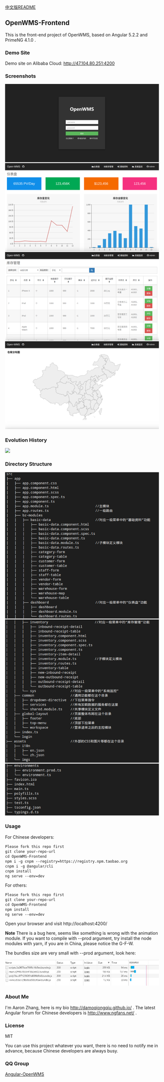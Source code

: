 <a href="./README-cn.md" target="_blank">中文版README</a>

## OpenWMS-Frontend

This is the front-end project of OpenWMS, based on Angular 5.2.2 and PrimeNG 4.1.0 .

### Demo Site

Demo site on Alibaba Cloud: http://47.104.80.251:4200

### Screenshots

<img src="./src/assets/imgs/login.png">

<img src="./src/assets/imgs/dashboard.png">

<img src="./src/assets/imgs/inventory.png">

<img src="./src/assets/imgs/map.png">

### Evolution History

<img src="./src/assets/imgs/OpenWMS.gif">

### Directory Structure

<img src="./src/assets/imgs/dir1.png">

<img src="./src/assets/imgs/dir2.png">

<img src="./src/assets/imgs/dir3.png">

### Usage

For Chinese developers:

    Please fork this repo first
    git clone your-repo-url
    cd OpenWMS-Frontend
    npm i -g cnpm --registry=https://registry.npm.taobao.org
    cnpm i -g @angular/cli
    cnpm install
    ng serve --env=dev

For others:

    Please fork this repo first
    git clone your-repo-url
    cd OpenWMS-Frontend
    npm install
    ng serve --env=dev

Open your browser and visit http://localhost:4200/

**Note** There is a bug here, seems like something is wrong with the animation module. If you want to compile with --prod argument, try install the node modules with yarn, if you are in China, please notice the G-F-W.

The bundles size are very small with --prod argument, look here:

<img src="./src/assets/imgs/network.png">

### About Me

I'm Aaron Zhang, here is my bio http://damoqiongqiu.github.io/ . The latest Angular forum for Chinese developers is http://www.ngfans.net/ .

### License

MIT

You can use this project whatever you want, there is no need to notify me in advance, because Chinese developers are always busy.

### QQ Group

<a target="_blank" href="//shang.qq.com/wpa/qunwpa?idkey=e13f3165eba410049bc7fd145507ddaf15b5d543398cef62471f3922e1611cd1" class="list-group-item"><i class="fa fa-qq" aria-hidden="true"></i> Angular-OpenWMS</a>
